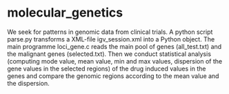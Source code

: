 # molecular_genetics
We seek for patterns in genomic data from clinical trials.
A python script parse.py transforms a XML-file igv_session.xml into a Python object.
The main programme loci_gene.c reads the main pool of genes (all_test.txt) and the malignant genes (selected.txt).
Then we conduct statistical analysis (computing mode value, mean value, min and max values, dispersion of the gene values in the selected regions) of the drug induced values in the genes and compare the genomic regions according to the mean value and the dispersion.

